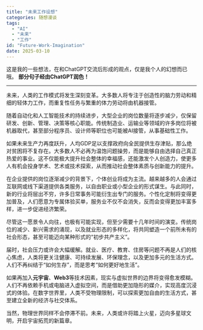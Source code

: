```yaml
---
title: "未来工作设想"
categories: 随想漫谈
tags:
  - "AI"
  - "未来"
  - "工作"
id: "Future-Work-Imagination"
date: 2025-03-10
---
```


这是我的一些想法，在和ChatGPT交流后形成的观点，仅是我个人的幻想而已哦。
**部分句子经由ChatGPT润色！**

----

未来，人类的工作模式将发生深刻变革。大多数人将专注于创造性的脑力劳动和精细的轻体力工作，而重复性任务与繁重的体力劳动将由机器接管。

随着自动化和人工智能技术的持续进步，大型企业的岗位数量将逐步减少，仅保留研发、创新、管理、决策等核心职能。传统制造业、运输业等领域的许多岗位将被机器取代，甚至部分程序员、设计师等职位也可能被AI接管，从事基础性工作。

如果未来生产力再度跃升，人均GDP足以支撑政府向全民提供生存津贴，那么绝对贫困将不复存在。大多数人不必再为温饱问题操劳，而是能够自由选择自己真正热爱的事业。这不仅能极大提升社会整体的幸福感，还能激发个人创造力，使更多人有机会投身学术、艺术或技术探索，从而推动社会整体素质与创新能力的提升。

在企业提供的岗位逐渐减少的背景下，个体创业将成为主流。越来越多的人会通过互联网或线下渠道提供各类服务，以自由职业或小型企业的形式谋生。与此同时，新的行业将层出不穷，许多日常事务可能衍生出专门的服务。个性化定制将变得更加普及，人们愿意为专属体验买单，服务业不仅不会消失，反而会变得更加丰富多样，进一步促进经济繁荣。

尽管这一愿景令人向往，也极有可能实现，但至少需要十几年时间的演变。传统岗位的减少、新兴需求的涌现，以及就业形态的多样化，将共同塑造一个前所未有的社会形态，甚至可能迈向某种形式的“初步共产主义”。

届时，社会压力或许会大幅缓解。就业、医疗、教育、住房等问题不再是人们的核心焦虑，人类将更关注健康、可持续发展、环保理念，以及更加多元的生活方式。人们不再纠结于“如何生存”，而是思考“如何更好地生活”。

如果再加入**元宇宙**、**Web3**等技术因素，现实与虚拟世界的边界将变得愈发模糊。人们不再依赖手机或电脑进入虚拟空间，而是借助更加隐形的媒介，实现高度沉浸式的体验。在数字世界里，人类不受物理限制，可以探索更加自由的生活方式，甚至建立全新的经济与社交体系。

当然，物理世界同样不会停滞不前。未来，人类或许将踏上火星，迈向多星球文明，开启宇宙拓荒的新篇章。